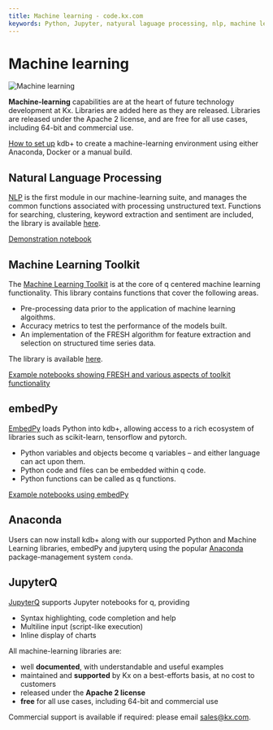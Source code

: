 ```yaml
---
title: Machine learning - code.kx.com
keywords: Python, Jupyter, natyural laguage processing, nlp, machine learning, ml, sentiment, Anaconda, Docker
---
```


# <i class="fa fa-share-alt"></i> Machine learning

![Machine learning](../img/ml.png)


**Machine-learning** capabilities are at the heart of future technology development at Kx. Libraries are added here as they are released. Libraries are released under the Apache 2 license, and are free for all use cases, including 64-bit and commercial use.

<i class="far fa-hand-point-right"></i> [How to set up](setup) kdb+ to create a machine-learning environment using either Anaconda, Docker or a manual build.

## Natural Language Processing 

[NLP](nlp) is the first module in our machine-learning suite, and manages the common functions associated with processing unstructured text. Functions for searching, clustering, keyword extraction and sentiment are included, the library is available [here](https://github.com/KxSystems/nlp).

<i class="far fa-hand-point-right"></i> [Demonstration notebook](https://github.com/KxSystems/mlnotebooks/blob/master/notebooks/ML07%20Natural%20Language%20Processing.ipynb)

## Machine Learning Toolkit

The [Machine Learning Toolkit](toolkit/) is at the core of q centered machine learning functionality. This library contains functions that cover the following areas.

-  Pre-processing data prior to the application of machine learning algoithms.
-  Accuracy metrics to test the performance of the models built.
-  An implementation of the FRESH algorithm for feature extraction and selection on structured time series data. 

The library is available [here](https://github.com/KxSystems/ml).

<i class="far fa-hand-point-right"></i> [Example notebooks showing FRESH and various aspects of toolkit functionality](https://github.com/KxSystems/ml/tree/master/fresh/notebooks) 

## embedPy

[EmbedPy](embedpy/) loads Python into kdb+, allowing access to a rich ecosystem of libraries such as scikit-learn, tensorflow and pytorch.

-   Python variables and objects become q variables – and either language can act upon them. 
-   Python code and files can be embedded within q code.
-   Python functions can be called as q functions.

<i class="far fa-hand-point-right"></i> [Example notebooks using embedPy](https://github.com/KxSystems/mlnotebooks)


## Anaconda

Users can now install kdb+ along with our supported Python and Machine Learning libraries, embedPy and jupyterq using the popular [Anaconda](https://anaconda.org/) package-management system `conda`.


## JupyterQ

[JupyterQ](jupyterq/) supports Jupyter notebooks for q, providing

-   Syntax highlighting, code completion and help
-   Multiline input (script-like execution)
-   Inline display of charts


All machine-learning libraries are:

-   well **documented**, with understandable and useful examples
-   maintained and **supported** by Kx on a best-efforts basis, at no cost to customers
-   released under the **Apache 2 license**
-   **free** for all use cases, including 64-bit and commercial use

Commercial support is available if required: please email sales@kx.com.

